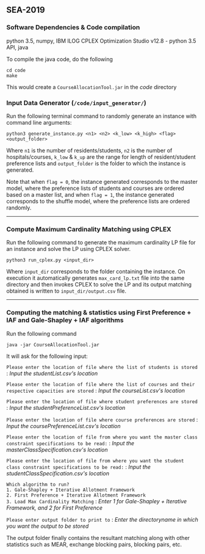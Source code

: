 ## SEA-2019

### Software Dependencies & Code compilation
python 3.5, numpy, IBM ILOG CPLEX Optimization Studio v12.8 - python 3.5 API, java

To compile the java code, do the following

`cd code` <br />
`make`

This would create a `CourseAllocationTool.jar` in the _code_ directory

### Input Data Generator (`/code/input_generator/`)

Run the following terminal command to randomly generate an instance with command line arguments:

`python3 generate_instance.py <n1> <n2> <k_low> <k_high> <flag> <output_folder>`

Where `n1` is the number of residents/students, `n2` is the number of hospitals/courses, `k_low` & `k_up` are the range for length of resident/student preference lists and `output_folder` is the folder to which the instance is generated. 

Note that when `flag = 0`, the instance generated corresponds to the master model, where the preference lists of students and courses are ordered based on a master list, and when `flag = 1`, the instance generated corresponds to the shuffle model, where the preference lists are ordered randomly.

---

### Compute Maximum Cardinality Matching using CPLEX

Run the following command to generate the maximum cardinality LP file for an instance and solve the LP using CPLEX solver.

`python3 run_cplex.py <input_dir>`

Where `input_dir` corresponds to the folder containing the instance. On execution it automatically generates `max_card_lp.txt` file into the same directory and then invokes CPLEX to solve the LP and its output matching obtained is written to `input_dir/output.csv` file.

---

### Computing the matching & statistics using First Preference + IAF and Gale-Shapley + IAF algorithms

Run the following command

`java -jar CourseAllocationTool.jar`

It will ask for the following input:

`Please enter the location of file where the list of students is stored` : _Input the studentList.csv's location_

`Please enter the location of file where the list of courses and their respective capacities are stored` : _Input the courseList.csv's location_

`Please enter the location of file where student preferences are stored` : _Input the studentPreferenceList.csv's location_

`Please enter the location of file where course preferences are stored` : _Input the coursePreferenceList.csv's location_

`Please enter the location of file from where you want the master class constraint specifications to be read:` : _Input the masterClassSpecification.csv's location_

`Please enter the location of file from where you want the student class constraint specifications to be read:` : _Input the studentClassSpecification.csv's location_

`Which algorithm to run?` <br />
`1. Gale-Shapley + Iterative Allotment Framework` <br />
`2. First Preference + Iterative Allotment Framework` <br />
`3. Load Max Cardinality Matching` : _Enter 1 for Gale-Shapley + Iterative Framework, and 2 for First Preference_

`Please enter output folder to print to` : _Enter the directoryname in which you want the output to be stored_

The output folder finally contains the resultant matching along with other statistics such as MEAR, exchange blocking pairs, blocking pairs, etc.
